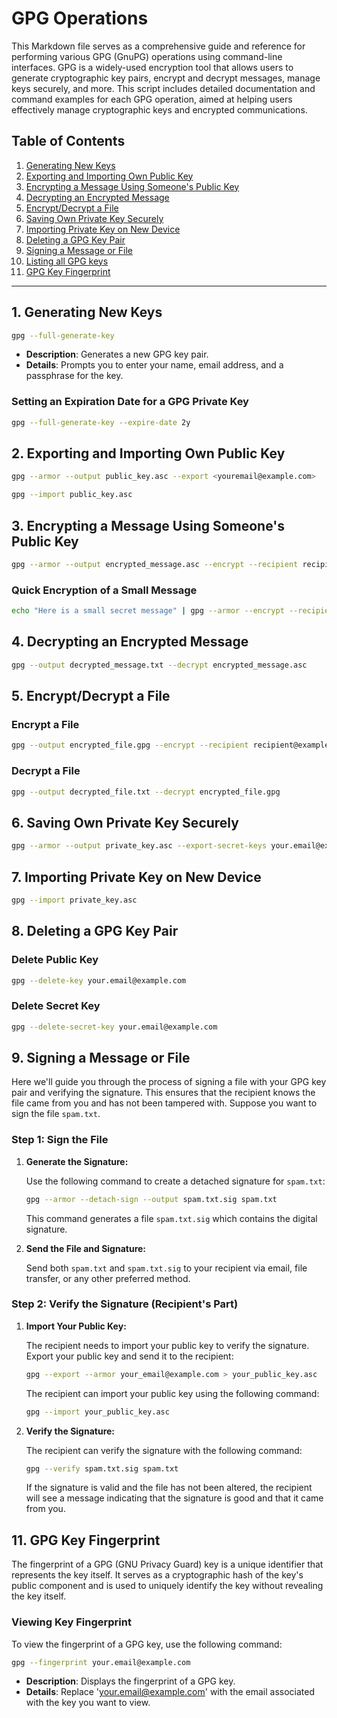 # GPG Operations

This Markdown file serves as a comprehensive guide and reference for performing various GPG (GnuPG) operations using command-line interfaces. GPG is a widely-used encryption tool that allows users to generate cryptographic key pairs, encrypt and decrypt messages, manage keys securely, and more. This script includes detailed documentation and command examples for each GPG operation, aimed at helping users effectively manage cryptographic keys and encrypted communications.

## Table of Contents

1. [Generating New Keys](#1-generating-new-keys)
2. [Exporting and Importing Own Public Key](#2-exporting-and-importing-own-public-key)
3. [Encrypting a Message Using Someone's Public Key](#3-encrypting-a-message-using-someones-public-key)
4. [Decrypting an Encrypted Message](#4-decrypting-an-encrypted-message)
5. [Encrypt/Decrypt a File](#5-encryptdecrypt-a-file)
6. [Saving Own Private Key Securely](#6-saving-own-private-key-securely)
7. [Importing Private Key on New Device](#7-importing-private-key-on-new-device)
8. [Deleting a GPG Key Pair](#8-deleting-a-gpg-key-pair)
9. [Signing a Message or File](#9-signing-a-message-or-file)
10. [Listing all GPG keys](#10-listing-all-gpg-keys)
11. [GPG Key Fingerprint](#11-gpg-key-fingerprint)

---

## 1. Generating New Keys

```bash
gpg --full-generate-key
```

- **Description**: Generates a new GPG key pair.
- **Details**: Prompts you to enter your name, email address, and a passphrase for the key.

### Setting an Expiration Date for a GPG Private Key

```bash
gpg --full-generate-key --expire-date 2y
```

## 2. Exporting and Importing Own Public Key

```bash
gpg --armor --output public_key.asc --export <youremail@example.com>
```

```bash
gpg --import public_key.asc
```

## 3. Encrypting a Message Using Someone's Public Key

```bash
gpg --armor --output encrypted_message.asc --encrypt --recipient recipient@example.com message.txt
```

### Quick Encryption of a Small Message

```bash
echo "Here is a small secret message" | gpg --armor --encrypt --recipient recipient@example.com > message.txt
```

## 4. Decrypting an Encrypted Message

```bash
gpg --output decrypted_message.txt --decrypt encrypted_message.asc
```

## 5. Encrypt/Decrypt a File

### Encrypt a File

```bash
gpg --output encrypted_file.gpg --encrypt --recipient recipient@example.com file_to_encrypt.txt
```

### Decrypt a File

```bash
gpg --output decrypted_file.txt --decrypt encrypted_file.gpg
```

## 6. Saving Own Private Key Securely

```bash
gpg --armor --output private_key.asc --export-secret-keys your.email@example.com
```

## 7. Importing Private Key on New Device

```bash
gpg --import private_key.asc
```

## 8. Deleting a GPG Key Pair

### Delete Public Key

```bash
gpg --delete-key your.email@example.com
```

### Delete Secret Key

```bash
gpg --delete-secret-key your.email@example.com
```

## 9. Signing a Message or File
Here we'll guide you through the process of signing a file with your GPG key pair and verifying the signature. This ensures that the recipient knows the file came from you and has not been tampered with. Suppose you want to sign the file `spam.txt`.

### Step 1: Sign the File

1. **Generate the Signature:**

   Use the following command to create a detached signature for `spam.txt`:
     ```sh
   gpg --armor --detach-sign --output spam.txt.sig spam.txt
   ```

   This command generates a file `spam.txt.sig` which contains the digital signature.

2. **Send the File and Signature:**

   Send both `spam.txt` and `spam.txt.sig` to your recipient via email, file transfer, or any other preferred method.

### Step 2: Verify the Signature (Recipient's Part)

1. **Import Your Public Key:**

   The recipient needs to import your public key to verify the signature. Export your public key and send it to the recipient:
   ```sh
   gpg --export --armor your_email@example.com > your_public_key.asc
   ```

   The recipient can import your public key using the following command:
   ```sh
   gpg --import your_public_key.asc
   ```

2. **Verify the Signature:**

   The recipient can verify the signature with the following command:
   ```sh
   gpg --verify spam.txt.sig spam.txt
   ```

   If the signature is valid and the file has not been altered, the recipient will see a message indicating that the signature is good and that it came from you.

## 11. GPG Key Fingerprint
The fingerprint of a GPG (GNU Privacy Guard) key is a unique identifier that represents the key itself. It serves as a cryptographic hash of the key's public component and is used to uniquely identify the key without revealing the key itself.

### Viewing Key Fingerprint

To view the fingerprint of a GPG key, use the following command:

```bash
gpg --fingerprint your.email@example.com
```

- **Description**: Displays the fingerprint of a GPG key.
- **Details**: Replace 'your.email@example.com' with the email associated with the key you want to view.